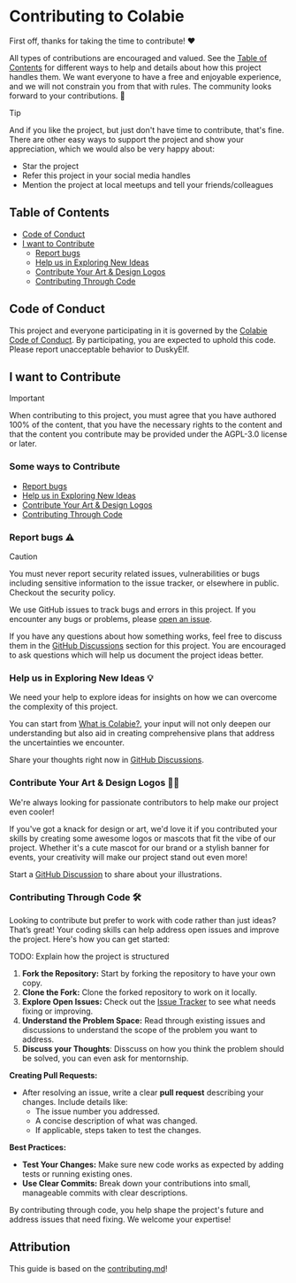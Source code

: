 # Contributing to Colabie

First off, thanks for taking the time to contribute! ❤️

All types of contributions are encouraged and valued. See the [Table of Contents](#table-of-contents) for different ways to help and
details about how this project handles them. We want everyone to have a free and enjoyable experience, and we will not constrain you
from that with rules. The community looks forward to your contributions. 🎉

> [!TIP]
> And if you like the project, but just don't have time to contribute, that's fine.
> There are other easy ways to support the project and show your appreciation, which we would also be very happy about:
> - Star the project
> - Refer this project in your social media handles
> - Mention the project at local meetups and tell your friends/colleagues


## Table of Contents

- [Code of Conduct](#code-of-conduct)
- [I want to Contribute](#i-want-to-contribute)
  - [Report bugs](#report-bugs-%EF%B8%8F)
  - [Help us in Exploring New Ideas](#help-us-in-exploring-new-ideas-)
  - [Contribute Your Art & Design Logos](#contribute-your-art--design-logos-)
  - [Contributing Through Code](#contributing-through-code-%EF%B8%8F)


## Code of Conduct

This project and everyone participating in it is governed by the
[Colabie Code of Conduct](https://github.com/Colabie/Colabie/blob/main/CODE_OF_CONDUCT.md).
By participating, you are expected to uphold this code. Please report unacceptable behavior
to DuskyElf.


## I want to Contribute

> [!IMPORTANT]
> When contributing to this project, you must agree that you have authored 100% of the content, that you have the necessary
> rights to the content and that the content you contribute may be provided under the AGPL-3.0 license or later.

### Some ways to Contribute
- [Report bugs](#report-bugs-%EF%B8%8F)
- [Help us in Exploring New Ideas](#help-us-in-exploring-new-ideas-)
- [Contribute Your Art & Design Logos](#contribute-your-art--design-logos-)
- [Contributing Through Code](#contributing-through-code-%EF%B8%8F)


### Report bugs ⚠️
> [!CAUTION]
> You must never report security related issues, vulnerabilities or bugs including sensitive information to the issue tracker,
> or elsewhere in public. Checkout the security policy.

We use GitHub issues to track bugs and errors in this project. If you encounter any bugs or problems, please
[open an issue](https://github.com/Colabie/Colabie/issues/new).

<a name="questions-in-discussions"></a>
If you have any questions about how something works, feel free to discuss them in the [GitHub Discussions](https://github.com/Colabie/Colabie/discussions)
section for this project. You are encouraged to ask questions which will help us document the project ideas better.


### Help us in Exploring New Ideas 💡

We need your help to explore ideas for insights on how we can overcome the complexity of this project.

You can start from [What is Colabie?](https://github.com/Colabie/Colabie/discussions/16),
your input will not only deepen our understanding but also aid in creating comprehensive plans that address the 
uncertainties we encounter.

Share your thoughts right now in [GitHub Discussions](https://github.com/Colabie/Colabie/discussions).


### Contribute Your Art & Design Logos 🎨✨

We're always looking for passionate contributors to help make our project even cooler!

If you've got a knack for design or art,
we'd love it if you contributed your skills by creating some awesome logos or mascots that fit the vibe of our project.
Whether it's a cute mascot for our brand or a stylish banner for events, your creativity will make our project stand out even more!

Start a [GitHub Discussion](https://github.com/Colabie/Colabie/discussions) to share about your illustrations.


### Contributing Through Code 🛠️

Looking to contribute but prefer to work with code rather than just ideas? That’s great! Your coding skills can help address open issues and improve the project.
Here's how you can get started:

TODO: Explain how the project is structured

1. **Fork the Repository:** Start by forking the repository to have your own copy.
2. **Clone the Fork:** Clone the forked repository to work on it locally.
3. **Explore Open Issues:** Check out the [Issue Tracker](https://github.com/Colabie/Colabie/issues) to see what needs fixing or improving.
4. **Understand the Problem Space:** Read through existing issues and discussions to understand the scope of the problem you want to address.
5. **Discuss your Thoughts**: Disscuss on how you think the problem should be solved, you can even ask for mentornship.

**Creating Pull Requests:**
- After resolving an issue, write a clear **pull request** describing your changes. Include 
details like:
  - The issue number you addressed.
  - A concise description of what was changed.
  - If applicable, steps taken to test the changes.
  
**Best Practices:**
- **Test Your Changes:** Make sure new code works as expected by adding tests or running existing ones.
- **Use Clear Commits:** Break down your contributions into small, manageable commits with clear descriptions.

By contributing through code, you help shape the project's future and address issues that need fixing. We welcome your expertise!


## Attribution
This guide is based on the [contributing.md](https://contributing.md/generator)!
